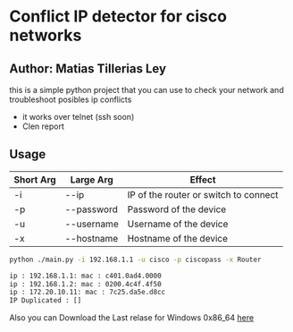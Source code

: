 # Conflict IP detector for cisco networks
## Author: Matias Tillerias Ley

this is a simple python project that you can use to check your network and troubleshoot posibles ip conflicts

- it works over telnet (ssh soon)
- Clen report


## Usage

| Short Arg | Large Arg | Effect |
| ------ | ------ | ------ |
| -i | --ip | IP of the router or switch to connect
| -p | --password | Password of the device
| -u | --username | Username of the device
| -x | --hostname | Hostname of the device

```sh
python ./main.py -i 192.168.1.1 -u cisco -p ciscopass -x Router

ip : 192.168.1.1: mac : c401.0ad4.0000
ip : 192.168.1.2: mac : 0200.4c4f.4f50
ip : 172.20.10.11: mac : 7c25.da5e.d8cc
IP Duplicated : []
```

Also you can Download the Last relase for Windows 0x86_64 [here](https://github.com/MatiasTilerias/Conflic-arp-Cisco/releases/download/0.1/Conflict-Ip.exe)